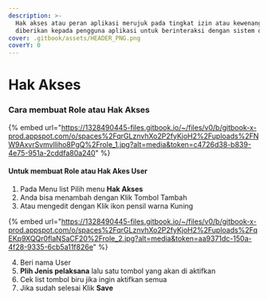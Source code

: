 ```yaml
---
description: >-
  Hak akses atau peran aplikasi merujuk pada tingkat izin atau kewenangan yang
  diberikan kepada pengguna aplikasi untuk berinteraksi dengan sistem operasi
cover: .gitbook/assets/HEADER_PNG.png
coverY: 0
---
```


# Hak Akses

### Cara membuat Role atau Hak Akses

{% embed url="https://1328490445-files.gitbook.io/~/files/v0/b/gitbook-x-prod.appspot.com/o/spaces%2FqrGLznvhXo2P2fyKjoH2%2Fuploads%2FNW9AxvrSvmvlliho8PgQ%2Frole_1.jpg?alt=media&token=c4726d38-b839-4e75-951a-2cddfa80a240" %}

#### Untuk membuat Role atau Hak Akes User

1. Pada Menu list Pilih menu **Hak Akses**
2. Anda bisa menambah dengan Klik Tombol Tambah
3. Atau mengedit dengan Klik ikon pensil warna Kuning

{% embed url="https://1328490445-files.gitbook.io/~/files/v0/b/gitbook-x-prod.appspot.com/o/spaces%2FqrGLznvhXo2P2fyKjoH2%2Fuploads%2FqEKp9XQQr0flaNSaCF20%2Frole_2.jpg?alt=media&token=aa9371dc-150a-4f28-9335-6cb5a11f826e" %}

4. Beri nama  User
5. **Plih Jenis pelaksana** lalu  satu tombol yang akan di aktifkan
6. Cek list tombol biru jika ingin aktifkan semua
7. Jika sudah selesai Klik **Save**
